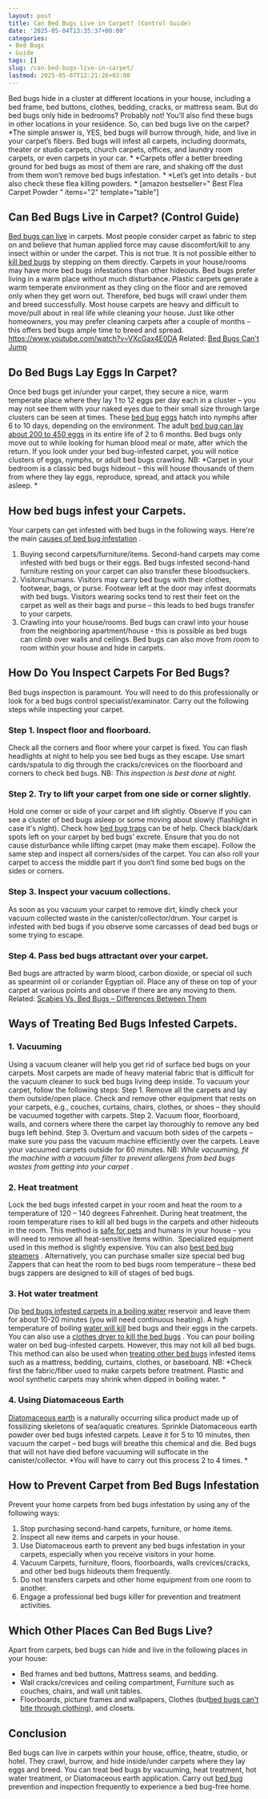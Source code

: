 ```yaml
---
layout: post
title: Can Bed Bugs Live in Carpet? (Control Guide)
date: '2025-05-04T13:35:37+00:00'
categories:
- Bed Bugs
- Guide
tags: []
slug: /can-bed-bugs-live-in-carpet/
lastmod: 2025-05-07T12:21:26+03:00
---
```


Bed bugs hide in a cluster at different locations in your house, including a bed frame, bed buttons, clothes, bedding, cracks, or mattress seam. But do bed bugs only hide in bedrooms? Probably not! You’ll also find these bugs in other locations in your residence. So, can bed bugs live on the carpet?
*The simple answer is, YES, bed bugs will burrow through, hide, and live in your carpet’s fibers. Bed bugs will infest all carpets, including doormats, theater or studio carpets, church carpets, offices, and laundry room carpets, or even carpets in your car. *
*Carpets offer a better breeding ground for bed bugs as most of them are rare, and shaking off the dust from them won’t remove bed bugs infestation. *
*Let’s get into details - but also check these flea killing powders. *
[amazon bestseller="
Best Flea Carpet Powder
" items="2" template="table"]
## Can Bed Bugs Live in Carpet? (Control Guide)
[Bed bugs can live](https://pestpolicy.com/can-bed-bugs-live-in-your-skin/)
in carpets. Most people consider carpet as fabric to step on and believe that human applied force may cause discomfort/kill to any insect within or under the carpet. This is not true. It is not possible either to
[kill bed bugs](https://pestpolicy.com/does-lysol-kill-bed-bugs/)
by stepping on them directly.
Carpets in your house/rooms may have more bed bugs infestations than other hideouts. Bed bugs prefer living in a warm place without much disturbance. Plastic carpets generate a warm temperate environment as they cling on the floor and are removed only when they get worn out. Therefore, bed bugs will crawl under them and breed successfully.
Most house carpets are heavy and difficult to move/pull about in real life while cleaning your house. Just like other homeowners, you may prefer cleaning carpets after a couple of months – this offers bed bugs ample time to breed and spread.
https://www.youtube.com/watch?v=VXcGax4E0DA
Related:
[Bed Bugs Can't Jump](https://pestpolicy.com/do-bed-bugs-jump/)
## Do Bed Bugs Lay Eggs In Carpet?
Once bed bugs get in/under your carpet, they secure a nice, warm temperate place where they lay 1 to 12 eggs per day each in a cluster – you may not see them with your naked eyes due to their small size through large clusters can be seen at times.
These
[bed bug](https://pestpolicy.com/how-to-kill-bed-bug-eggs/)
[eggs](https://pestpolicy.com/how-to-kill-bed-bug-eggs/)
hatch into nymphs after 6 to 10 days, depending on the environment. The adult
[bed bug can lay about 200 to 450 eggs](https://pestpolicy.com/bed-bug-eggs/)
in its entire life of 2 to 6 months.
Bed bugs only move out to while looking for human blood meal or mate, after which the return. If you look under your bed bug-infested carpet, you will notice clusters of eggs, nymphs, or adult bed bugs crawling.
NB:
*Carpet in your bedroom is a classic bed bugs hideout – this will house thousands of them from where they lay eggs, reproduce, spread, and attack you while asleep. *
## How bed bugs infest your Carpets.
Your carpets can get infested with bed bugs in the following ways. Here're the main
[causes of bed bug infestation](https://pestpolicy.com/what-causes-bed-bugs/)
.
1. Buying second carpets/furniture/items.
Second-hand carpets may come infested with bed bugs or their eggs. Bed bugs infested second-hand furniture resting on your carpet can also transfer these bloodsuckers.
2. Visitors/humans.
Visitors may carry bed bugs with their clothes, footwear, bags, or purse. Footwear left at the door may infest doormats with bed bugs.
Visitors wearing socks tend to rest their feet on the carpet as well as their bags and purse – this leads to bed bugs transfer to your carpets.
3. Crawling into your house/rooms.
Bed bugs can crawl into your house from the neighboring apartment/house - this is possible as bed bugs can climb over walls and ceilings. Bed bugs can also move from room to room within your house and hide in carpets.
## How Do You Inspect Carpets For Bed Bugs?
Bed bugs inspection is paramount. You will need to do this professionally or look for a bed bugs control specialist/examinator. Carry out the following steps while inspecting your carpet.
### Step 1. Inspect floor and floorboard.
Check all the corners and floor where your carpet is fixed. You can flash headlights at night to help you see bed bugs as they escape. Use smart cards/spatula to dig through the cracks/crevices on the floorboard and corners to check bed bugs. NB:
*This inspection is best done at night.*
### Step 2. Try to lift your carpet from one side or corner slightly.
Hold one corner or side of your carpet and lift slightly. Observe if you can see a cluster of bed bugs asleep or some moving about slowly (flashlight in case it's night). Check how
[bed bug traps](https://pestpolicy.com/best-bed-bug-traps/)
can be of help.
Check black/dark spots left on your carpet by bed bugs’ excrete. Ensure that you do not cause disturbance while lifting carpet (may make them escape).
Follow the same step and inspect all corners/sides of the carpet. You can also roll your carpet to access the middle part if you don’t find some bed bugs on the sides or corners.
### Step 3. Inspect your vacuum collections.
As soon as you vacuum your carpet to remove dirt, kindly check your vacuum collected waste in the canister/collector/drum.
Your carpet is infested with bed bugs if you observe some carcasses of dead bed bugs or some trying to escape.
### Step 4. Pass bed bugs attractant over your carpet.
Bed bugs are attracted by warm blood, carbon dioxide, or special oil such as spearmint oil or coriander Egyptian oil. Place any of these on top of your carpet at various points and observe if there are any moving to them. Related:
[Scabies Vs. Bed Bugs – Differences Between Them](https://pestpolicy.com/scabies-vs-bed-bugs/)
## Ways of Treating Bed Bugs Infested Carpets.
### 1. Vacuuming
Using a vacuum cleaner will help you get rid of surface bed bugs on your carpets. Most carpets are made of heavy material fabric that is difficult for the vacuum cleaner to suck bed bugs living deep inside. To vacuum your carpet, follow the following steps:
Step 1. Remove all the carpets and lay them outside/open place. Check and remove other equipment that rests on your carpets, e.g., couches, curtains, chairs, clothes, or shoes – they should be vacuumed together with carpets.
Step 2. Vacuum floor, floorboard, walls, and corners where there the carpet lay thoroughly to remove any bed bugs left behind.
Step 3. Overturn and vacuum both sides of the carpets – make sure you pass the vacuum machine efficiently over the carpets. Leave your vacuumed carpets outside for 60 minutes.
NB:
*While vacuuming, fit the machine with a vacuum filter to prevent allergens from bed bugs wastes from getting into your carpet*
.
### 2. Heat treatment
Lock the bed bugs infested carpet in your room and heat the room to a temperature of 120 – 140 degrees Fahrenheit. During heat treatment, the room temperature rises to kill all bed bugs in the carpets and other hideouts in the room.
This method is
[safe for pets](https://pestpolicy.com/pet-safe-roach-killer/)
and humans in your house – you will need to remove all heat-sensitive items within.  Specialized equipment used in this method is slightly expensive. You can also
[best bed bug steamers](https://pestpolicy.com/best-bed-bug-steamer/)
.
Alternatively, you can purchase smaller size special bed bug Zappers that can heat the room to bed bugs room temperature – these bed bugs zappers are designed to kill of stages of bed bugs.
### 3. Hot water treatment
Dip
[bed bugs infested carpets in a boiling water](https://pestpolicy.com/can-bed-bugs-survive-in-water/)
reservoir and leave them for about 10-20 minutes (you will need continuous heating). A high temperature of boiling
[water will kill](https://pestpolicy.com/do-water-purification-tablets-kill-viruses/)
bed bugs and their eggs in the carpets. You can also use a
[clothes dryer to kill the bed bugs](https://pestpolicy.com/does-dryer-kill-bed-bugs/)
.
You can pour boiling water on bed bug-infested carpets. However, this may not kill all bed bugs. This method can also be used when
[treating other bed bugs](https://pestpolicy.com/can-bed-bugs-get-in-your-hair/)
infested items such as a mattress, bedding, curtains, clothes, or baseboard.
NB:
*Check first the fabric/fiber used to make carpets before treatment. Plastic and wool synthetic carpets may shrink when dipped in boiling water. *
### 4. Using Diatomaceous Earth
[Diatomaceous earth](https://pestpolicy.com/diatomaceous-earth-for-fleas-on-cats/)
is a naturally occurring silica product made up of fossilizing skeletons of sea/aquatic creatures. Sprinkle Diatomaceous earth powder over bed bugs infested carpets.
Leave it for 5 to 10 minutes, then vacuum the carpet – bed bugs will breathe this chemical and die. Bed bugs that will not have died before vacuuming will suffocate in the canister/collector.
*You will have to carry out this process 2 to 4 times. *
## How to Prevent Carpet from Bed Bugs Infestation
Prevent your home carpets from bed bugs infestation by using any of the following ways:
1. Stop purchasing second-hand carpets, furniture, or home items.
2. Inspect all new items and carpets in your house.
3. Use Diatomaceous earth to prevent any bed bugs infestation in your carpets, especially when you receive visitors in your home.
4. Vacuum Carpets, furniture, floors, floorboards, walls crevices/cracks, and other bed bugs hideouts them frequently.
5. Do not transfers carpets and other home equipment from one room to another.
6. Engage a professional bed bugs killer for prevention and treatment activities.
## Which Other Places Can Bed Bugs Live?
Apart from carpets, bed bugs can hide and live in the following places in your house:
- Bed frames and bed buttons, Mattress seams, and bedding.
- Wall cracks/crevices and ceiling compartment, Furniture such as couches, chairs, and wall unit tables.
- Floorboards, picture frames and wallpapers, Clothes (but[bed bugs can't bite through clothing](https://pestpolicy.com/can-bed-bugs-bite-through-clothing/)), and closets.
## Conclusion
Bed bugs can live in carpets within your house, office, theatre, studio, or hotel. They crawl, burrow, and hide inside/under carpets where they lay eggs and breed.
You can treat bed bugs by vacuuming, heat treatment, hot water treatment, or Diatomaceous earth application. Carry out
[bed bug](https://pestpolicy.com/pictures-of-bed-bug-bites/)
prevention and inspection frequently to experience a bed bug-free home.
